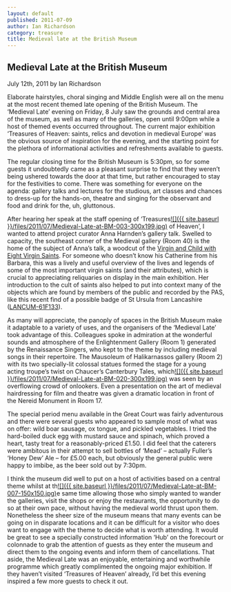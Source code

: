 ```yaml
---
layout: default
published: 2011-07-09
author: Ian Richardson
category: treasure
title: Medieval late at the British Museum
---
```


Medieval Late at the British Museum
-----------------------------------

July 12th, 2011 by Ian Richardson

Elaborate hairstyles, choral singing and Middle English were all on the menu at the most recent themed late opening of the British Museum. The ‘Medieval Late’ evening on Friday, 8 July saw the grounds and central area of the museum, as well as many of the galleries, open until 9:00pm while a host of themed events occurred throughout. The current major exhibition ‘Treasures of Heaven: saints, relics and devotion in medieval Europe’ was the obvious source of inspiration for the evening, and the starting point for the plethora of informational activities and refreshments available to guests.

The regular closing time for the British Museum is 5:30pm, so for some guests it undoubtedly came as a pleasant surprise to find that they weren’t being ushered towards the door at that time, but rather encouraged to stay for the festivities to come. There was something for everyone on the agenda: gallery talks and lectures for the studious, art classes and chances to dress-up for the hands-on, theatre and singing for the observant and food and drink for the, uh, gluttonous.

After hearing her speak at the staff opening of ‘Treasures[![]({{ site.baseurl }}/files/2011/07/Medieval-Late-at-BM-003-300x199.jpg)](http://www.flickr.com/photos/finds/5928749433/in/photostream) of Heaven’, I wanted to attend project curator Anna Harnden’s gallery talk. Swelled to capacity, the southeast corner of the Medieval gallery (Room 40) is the home of the subject of Anna’s talk, a woodcut of the [Virgin and Child with Eight Virgin Saints](http://www.britishmuseum.org/research/search_the_collection_database/search_object_details.aspx?objectid=1348072&partid=1&searchText=woodcut+virgin+saints&numpages=10&orig=%2fresearch%2fsearch_the_collection_database.aspx&currentPage=4). For someone who doesn’t know his Catherine from his Barbara, this was a lively and useful overview of the lives and legends of some of the most important virgin saints (and their attributes), which is crucial to appreciating reliquaries on display in the main exhibition. Her introduction to the cult of saints also helped to put into context many of the objects which are found by members of the public and recorded by the PAS, like this recent find of a possible badge of St Ursula from Lancashire ([LANCUM-61F133](http://finds.org.uk/database/artefacts/record/id/445132 "Ursula Badge")).

As many will appreciate, the panoply of spaces in the British Museum make it adaptable to a variety of uses, and the organisers of the ‘Medieval Late’ took advantage of this. Colleagues spoke in admiration at the wonderful sounds and atmosphere of the Enlightenment Gallery (Room 1) generated by the Renaissance Singers, who kept to the theme by including medieval songs in their repertoire. The Mausoleum of Halikarnassos gallery (Room 2) with its two specially-lit colossal statues formed the stage for a young acting troupe’s twist on Chaucer’s Canterbury Tales, which[![]({{ site.baseurl }}/files/2011/07/Medieval-Late-at-BM-020-300x199.jpg)](http://www.flickr.com/photos/finds/5928752685/in/photostream) was seen by an overflowing crowd of onlookers. Even a presentation on the art of medieval hairdressing for film and theatre was given a dramatic location in front of the Nereid Monument in Room 17.

The special period menu available in the Great Court was fairly adventurous and there were several guests who appeared to sample most of what was on offer: wild boar sausage, ox tongue, and pickled vegetables. I tried the hard-boiled duck egg with mustard sauce and spinach, which proved a heart, tasty treat for a reasonably-priced £1.50. I did feel that the caterers were ambitous in their attempt to sell bottles of ‘Mead’ – actually Fuller’s ‘Honey Dew’ Ale – for £5.00 each, but obviously the general public were happy to imbibe, as the beer sold out by 7:30pm.

I think the museum did well to put on a host of activities based on a central theme whilst at th[![]({{ site.baseurl }}/files/2011/07/Medieval-Late-at-BM-007-150x150.jpg)](http://www.flickr.com/photos/finds/5928751035/in/photostream/)e same time allowing those who simply wanted to wander the galleries, visit the shops or enjoy the restaurants, the opportunity to do so at their own pace, without having the medieval world thrust upon them. Nonetheless the sheer size of the museum means that many events can be going on in disparate locations and it can be difficult for a visitor who does want to engage with the theme to decide what is worth attending. It would be great to see a specially constructed information ‘Hub’ on the forecourt or colonnade to grab the attention of guests as they enter the museum and direct them to the ongoing events and inform them of cancellations. That aside, the Medieval Late was an enjoyable, entertaining and worthwhile programme which greatly complimented the ongoing major exhibition. If they haven’t visited ‘Treasures of Heaven’ already, I’d bet this evening inspired a few more guests to check it out.